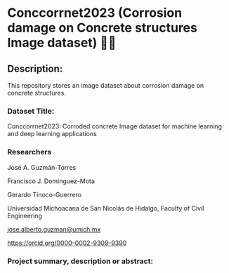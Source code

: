 # Conccorrnet2023 (Corrosion damage on Concrete structures Image dataset) 🧑‍🏫
## Description:
This repository stores an image dataset about corrosion damage on concrete structures.

### Dataset Title:
Conccorrnet2023: Corroded concrete Image dataset for machine learning and deep learning applications

### Researchers
José A. Guzmán-Torres

Francisco J. Domínguez-Mota

Gerardo Tinoco-Guerrero

Universidad Michoacana de San Nicolás de Hidalgo, Faculty of Civil Engineering

jose.alberto.guzman@umich.mx

https://orcid.org/0000-0002-9309-9390

### Project summary, description or abstract:
